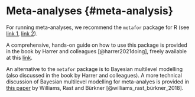 # Meta-analyses {#meta-analysis}

For running meta-analyses, we recommend the `metafor` package for R (see [link 1](https://www.metafor-project.org/doku.php), [link 2](https://wviechtb.github.io/metafor/)).

A comprehensive, hands-on guide on how to use this package is provided in the book by Harrer and colleagues [@harrer2021doing], freely available at this [link](https://bookdown.org/MathiasHarrer/Doing_Meta_Analysis_in_R/).

An alternative to the `metafor` package is to Bayesian multilevel modelling (also discussed in the book by Harrer and colleagues). A more technical discussion of Bayesian multilevel modelling for meta-analyes is provided in [this paper](https://psyarxiv.com/7tbrm/) by Williams, Rast and Bürkner [@williams_rast_bürkner_2018].

